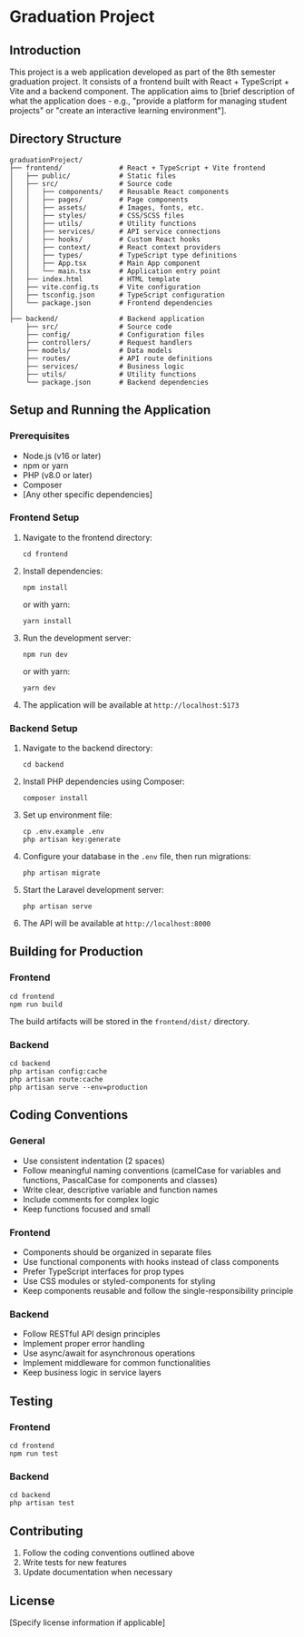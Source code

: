 # Graduation Project

## Introduction

This project is a web application developed as part of the 8th semester graduation project. It consists of a frontend built with React + TypeScript + Vite and a backend component. The application aims to [brief description of what the application does - e.g., "provide a platform for managing student projects" or "create an interactive learning environment"].

## Directory Structure

```
graduationProject/
├── frontend/              # React + TypeScript + Vite frontend
│   ├── public/            # Static files
│   ├── src/               # Source code
│   │   ├── components/    # Reusable React components
│   │   ├── pages/         # Page components
│   │   ├── assets/        # Images, fonts, etc.
│   │   ├── styles/        # CSS/SCSS files
│   │   ├── utils/         # Utility functions
│   │   ├── services/      # API service connections
│   │   ├── hooks/         # Custom React hooks
│   │   ├── context/       # React context providers
│   │   ├── types/         # TypeScript type definitions
│   │   ├── App.tsx        # Main App component
│   │   └── main.tsx       # Application entry point
│   ├── index.html         # HTML template
│   ├── vite.config.ts     # Vite configuration
│   ├── tsconfig.json      # TypeScript configuration
│   └── package.json       # Frontend dependencies
│
├── backend/               # Backend application
    ├── src/               # Source code
    ├── config/            # Configuration files
    ├── controllers/       # Request handlers
    ├── models/            # Data models
    ├── routes/            # API route definitions
    ├── services/          # Business logic
    ├── utils/             # Utility functions
    └── package.json       # Backend dependencies
```

## Setup and Running the Application

### Prerequisites

- Node.js (v16 or later)
- npm or yarn
- PHP (v8.0 or later)
- Composer
- [Any other specific dependencies]

### Frontend Setup

1. Navigate to the frontend directory:

   ```
   cd frontend
   ```

2. Install dependencies:

   ```
   npm install
   ```

   or with yarn:

   ```
   yarn install
   ```

3. Run the development server:

   ```
   npm run dev
   ```

   or with yarn:

   ```
   yarn dev
   ```

4. The application will be available at `http://localhost:5173`

### Backend Setup

1. Navigate to the backend directory:

   ```
   cd backend
   ```

2. Install PHP dependencies using Composer:

   ```
   composer install
   ```

3. Set up environment file:

   ```
   cp .env.example .env
   php artisan key:generate
   ```

4. Configure your database in the `.env` file, then run migrations:

   ```
   php artisan migrate
   ```

5. Start the Laravel development server:

   ```
   php artisan serve
   ```

6. The API will be available at `http://localhost:8000`

## Building for Production

### Frontend

```
cd frontend
npm run build
```

The build artifacts will be stored in the `frontend/dist/` directory.

### Backend

```
cd backend
php artisan config:cache
php artisan route:cache
php artisan serve --env=production
```

## Coding Conventions

### General

- Use consistent indentation (2 spaces)
- Follow meaningful naming conventions (camelCase for variables and functions, PascalCase for components and classes)
- Write clear, descriptive variable and function names
- Include comments for complex logic
- Keep functions focused and small

### Frontend

- Components should be organized in separate files
- Use functional components with hooks instead of class components
- Prefer TypeScript interfaces for prop types
- Use CSS modules or styled-components for styling
- Keep components reusable and follow the single-responsibility principle

### Backend

- Follow RESTful API design principles
- Implement proper error handling
- Use async/await for asynchronous operations
- Implement middleware for common functionalities
- Keep business logic in service layers

## Testing

### Frontend

```
cd frontend
npm run test
```

### Backend

```
cd backend
php artisan test
```

## Contributing

1. Follow the coding conventions outlined above
2. Write tests for new features
3. Update documentation when necessary

## License

[Specify license information if applicable]
